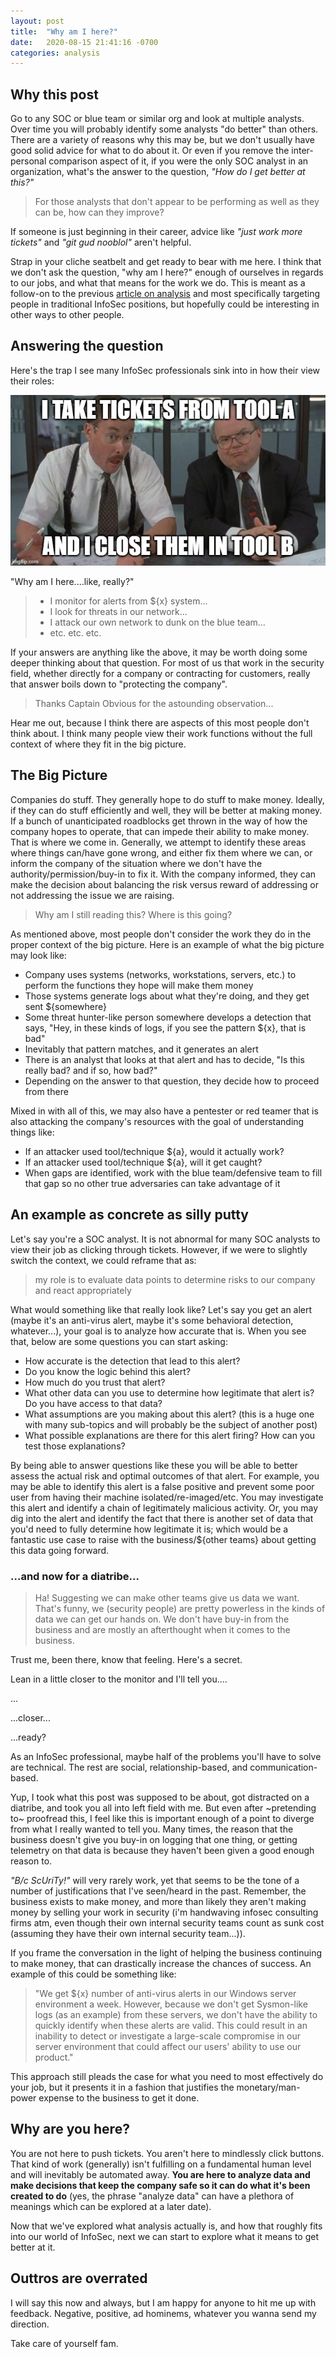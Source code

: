 ```yaml
---
layout: post
title:  "Why am I here?"
date:   2020-08-15 21:41:16 -0700
categories: analysis
---
```


## Why this post

Go to any SOC or blue team or similar org and look at multiple analysts. Over time you will probably identify some analysts "do better" than others. There are a variety of reasons why this may be, but we don't usually have good solid advice for what to do about it. Or even if you remove the inter-personal comparison aspect of it, if you were the only SOC analyst in an organization, what's the answer to the question, *"How do I get better at this?"*

> For those analysts that don't appear to be performing as well as they can be, how can they improve?

If someone is just beginning in their career, advice like *"just work more tickets"* and *"git gud nooblol"* aren't helpful.

Strap in your cliche seatbelt and get ready to bear with me here.  I think that we don't ask the question, "why am I here?" enough of ourselves in regards to our jobs, and what that means for the work we do. This is meant as a follow-on to the previous [article on analysis](https://criminal.group/infosec/analysis/2020/08/13/the-art-of-analysis.html) and most specifically targeting people in traditional InfoSec positions, but hopefully could be interesting in other ways to other people.

## Answering the question

Here's the trap I see many InfoSec professionals sink into in how their view their roles:

![you know what i mean](../analysis.jpg)

"Why am I here....like, really?"

>
>    * I monitor for alerts from ${x} system...
>    * I look for threats in our network...
>    * I attack our own network to dunk on the blue team...
>    * etc. etc. etc.
>

If your answers are anything like the above, it may be worth doing some deeper thinking about that question. For most of us that work in the security field, whether directly for a company or contracting for customers, really that answer boils down to "protecting the company".

>  Thanks Captain Obvious for the astounding observation...

Hear me out, because I think there are aspects of this most people don't think about. I think many people view their work functions without the full context of where they fit in the big picture.

## The Big Picture

Companies do stuff. They generally hope to do stuff to make money. Ideally, if they can do stuff efficiently and well, they will be better at making money. If a bunch of unanticipated roadblocks get thrown in the way of how the company hopes to operate, that can impede their ability to make money. That is where we come in. Generally, we attempt to identify these areas where things can/have gone wrong, and either fix them where we can, or inform the company of the situation where we don't have the authority/permission/buy-in to fix it. With the company informed, they can make the decision about balancing the risk versus reward of addressing or not addressing the issue we are raising.

>    Why am I still reading this? Where is this going?

As mentioned above, most people don't consider the work they do in the proper context of the big picture. Here is an example of what the big picture may look like:

  * Company uses systems (networks, workstations, servers, etc.) to perform the functions they hope will make them money
  * Those systems generate logs about what they're doing, and they get sent ${somewhere}
  * Some threat hunter-like person somewhere develops a detection that says, "Hey, in these kinds of logs, if you see the pattern ${x}, that is bad"
  * Inevitably that pattern matches, and it generates an alert
  * There is an analyst that looks at that alert and has to decide, "Is this really bad? and if so, how bad?"
  * Depending on the answer to that question, they decide how to proceed from there

Mixed in with all of this, we may also have a pentester or red teamer that is also attacking the company's resources with the goal of understanding things like:

  * If an attacker used tool/technique ${a}, would it actually work?
  * If an attacker used tool/technique ${a}, will it get caught?
  * When gaps are identified, work with the blue team/defensive team to fill that gap so no other true adversaries can take advantage of it

## An example as concrete as silly putty

Let's say you're a SOC analyst. It is not abnormal for many SOC analysts to view their job as clicking through tickets. However, if we were to slightly switch the context, we could reframe that as:

>  my role is to evaluate data points to determine risks to our company and react appropriately

What would something like that really look like? Let's say you get an alert (maybe it's an anti-virus alert, maybe it's some behavioral detection, whatever...), your goal is to analyze how accurate that is. When you see that, below are some questions you can start asking:

  * How accurate is the detection that lead to this alert?
  * Do you know the logic behind this alert?
  * How much do you trust that alert?
  * What other data can you use to determine how legitimate that alert is? Do you have access to that data?
  * What assumptions are you making about this alert? (this is a huge one with many sub-topics and will probably be the subject of another post)
  * What possible explanations are there for this alert firing? How can you test those explanations?

By being able to answer questions like these you will be able to better assess the actual risk and optimal outcomes of that alert. For example, you may be able to identify this alert is a false positive and prevent some poor user from having their machine isolated/re-imaged/etc. You may investigate this alert and identify a chain of legitimately malicious activity. Or, you may dig into the alert and identify the fact that there is another set of data that you'd need to fully determine how legitimate it is; which would be a fantastic use case to raise with the business/${other teams} about getting this data going forward.

### ...and now for a diatribe...

>  Ha! Suggesting we can make other teams give us data we want. That's funny, we (security people) are pretty powerless in the kinds of data we can get our hands on. We don't have buy-in from the business and are mostly an afterthought when it comes to the business.

Trust me, been there, know that feeling. Here's a secret.

Lean in a little closer to the monitor and I'll tell you....

...


...closer...

...ready?

As an InfoSec professional, maybe half of the problems you'll have to solve are technical. The rest are social, relationship-based, and communication-based.

Yup, I took what this post was supposed to be about, got distracted on a diatribe, and took you all into left field with me.  But even after ~pretending to~ proofread this, I feel like this is important enough of a point to diverge from what I really wanted to tell you. Many times, the reason that the business doesn't give you buy-in on logging that one thing, or getting telemetry on that data is because they haven't been given a good enough reason to.

*"B/c ScUriTy!"* will very rarely work, yet that seems to be the tone of a number of justifications that I've seen/heard in the past.  Remember, the business exists to make money, and more than likely they aren't making money by selling your work in security (i'm handwaving infosec consulting firms atm, even though their own internal security teams count as sunk cost (assuming they have their own internal security team...)).

If you frame the conversation in the light of helping the business continuing to make money, that can drastically increase the chances of success. An example of this could be something like:

>    "We get ${x} number of anti-virus alerts in our Windows server environment a week. However, because we don't get Sysmon-like logs (as an example) from these servers, we don't have the ability to quickly identify when these alerts are valid. This could result in an inability to detect or investigate a large-scale compromise in our server environment that could affect our users' ability to use our product."

This approach still pleads the case for what you need to most effectively do your job, but it presents it in a fashion that justifies the monetary/man-power expense to the business to get it done.

## Why are you here?

You are not here to push tickets. You aren't here to mindlessly click buttons. That kind of work (generally) isn't fulfilling on a fundamental human level and will inevitably be automated away. **You are here to analyze data and make decisions that keep the company safe so it can do what it's been created to do** (yes, the phrase "analyze data" can have a plethora of meanings which can be explored at a later date).

Now that we've explored what analysis actually is, and how that roughly fits into our world of InfoSec, next we can start to explore what it means to get better at it.

## Outtros are overrated

I will say this now and always, but I am happy for anyone to hit me up with feedback. Negative, positive, ad hominems, whatever you wanna send my direction.  

Take care of yourself fam.

